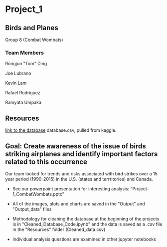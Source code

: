 # Project_1

## Birds and Planes

Group 8 (Combat Wombats)

### Team Members

Rongjun "Tom" Ding

Joe Lubrano

Kevin Lam

Rafael Rodriguez

Ramyata Umpaka

## Resources

[link to the database](https://www.kaggle.com/faa/wildlife-strikes) database.csv, pulled from kaggle.

## Goal: Create awareness of the issue of birds striking airplanes and identify important factors related to this occurrence

Our team looked for trends and risks associated with bird strikes over a 15 year period (1990-2015) in the U.S. (states and terrritories) and Canada.

* See our powerpoint presentation for interesting analysis: "Project-1_CombatWombats.pptx"

* All of the images, plots and charts are saved in the "Output" and "Output_data" files

* Methodology for cleaning the database at the beginning of the projects is in "Cleaned_Database_Code.ipynb" and the data is saved as a .csv file in the "Resources" folder (Cleaned_data.csv)

* Individual analysis questions are examined in other jupyter notebooks
